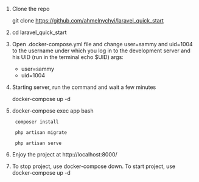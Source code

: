 1. Clone the repo

      git clone https://github.com/ahmelnychyi/laravel_quick_start

2. cd laravel_quick_start

3. Open .docker-compose.yml  file and change user=sammy and uid=1004  
   to the username under which you log in to the development server 
   and his UID (run in the terminal  echo $UID)
    args:
    - user=sammy 
    - uid=1004   

4. Starting server, run the command and wait a few minutes

   docker-compose up -d
   
5. docker-compose exec app bash

        composer install

        php artisan migrate
   
        php artisan serve
        
6. Enjoy the project at http://localhost:8000/
7. To stop project, use docker-compose down. To start project, use docker-compose up -d
